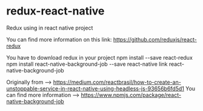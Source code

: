 # redux-react-native
Redux using in react native project

You can find more information on this link: https://github.com/reduxjs/react-redux

You have to download redux in your project
npm install --save react-redux
npm install react-native-background-job --save
react-native link react-native-background-job


Originally from --> https://medium.com/reactbrasil/how-to-create-an-unstoppable-service-in-react-native-using-headless-js-93656b6fd5d1
You can find more information  --> https://www.npmjs.com/package/react-native-background-job
